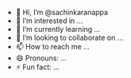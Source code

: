 - 👋 Hi, I’m @sachinkaranappa
- 👀 I’m interested in ...
- 🌱 I’m currently learning ...
- 💞️ I’m looking to collaborate on ...
- 📫 How to reach me ...
- 😄 Pronouns: ...
- ⚡ Fun fact: ...

<!---
sachinkaranappa/sachinkaranappa is a ✨ special ✨ repository because its `README.md` (this file) appears on your GitHub profile.
You can click the Preview link to take a look at your changes.
--->
